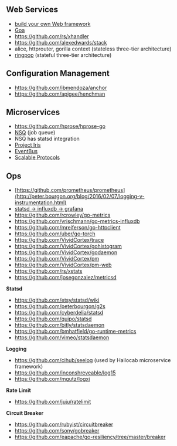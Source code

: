 ## Web Services

- [build your own Web framework](https://www.nicolasmerouze.com/build-web-framework-golang)
- [Goa](https://github.com/raphael/goa)
- https://github.com/rs/xhandler
- https://github.com/alexedwards/stack
- alice, httprouter, gorilla context (stateless three-tier architecture)
- [ringpop](https://github.com/uber/ringpop-go) (stateful three-tier architecture)
 
## Configuration Management

- https://github.com/ibmendoza/anchor
- https://github.com/apigee/henchman

## Microservices

- https://github.com/hprose/hprose-go
- [NSQ](http://nsq.io) (job queue)
- NSQ has statsd integration
- [Project Iris](https://github.com/ibmendoza/project-iris)
- [EventBus](https://github.com/asaskevich/EventBus)
- [Scalable Protocols](https://github.com/gdamore/mangos)

## Ops

- [https://github.com/prometheus/prometheus](http://peter.bourgon.org/blog/2016/02/07/logging-v-instrumentation.html)
- [statsd -> influxdb -> grafana](http://www.symantec.com/connect/blogs/metrics-cocktail-statsdinfluxdbgrafana)
- https://github.com/rcrowley/go-metrics
- https://github.com/vrischmann/go-metrics-influxdb
- https://github.com/mreiferson/go-httpclient
- https://github.com/uber/go-torch
- https://github.com/VividCortex/trace
- https://github.com/VividCortex/gohistogram
- https://github.com/VividCortex/godaemon
- https://github.com/VividCortex/pm
- https://github.com/VividCortex/pm-web
- https://github.com/rs/xstats
- https://github.com/josegonzalez/metricsd

**Statsd**

- https://github.com/etsy/statsd/wiki
- https://github.com/peterbourgon/g2s
- https://github.com/cyberdelia/statsd
- https://github.com/quipo/statsd
- https://github.com/bitly/statsdaemon
- https://github.com/bmhatfield/go-runtime-metrics
- https://github.com/vimeo/statsdaemon

**Logging**

- https://github.com/cihub/seelog (used by Hailocab microservice framework)
- https://github.com/inconshreveable/log15
- https://github.com/mgutz/logxi

**Rate Limit**

- https://github.com/juju/ratelimit

**Circuit Breaker**

- https://github.com/rubyist/circuitbreaker
- https://github.com/sony/gobreaker
- https://github.com/eapache/go-resiliency/tree/master/breaker


